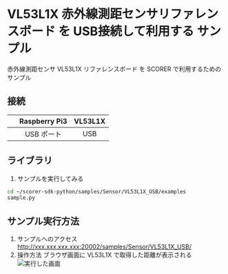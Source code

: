 # VL53L1X 赤外線測距センサリファレンスボード を USB接続して利用する サンプル
赤外線測距センサ VL53L1X リファレンスボード を SCORER で利用するためのサンプル

## 接続
| &nbsp; | Raspberry Pi3 | VL53L1X |
|:-----------:|:------------:|:------------:|
|  | USB ポート | USB |

## ライブラリ

1. サンプルを実行してみる
```bash
cd ~/scorer-sdk-python/samples/Sensor/VL53L1X_USB/examples
sample.py
```

## サンプル実行方法
1. サンプルへのアクセス
http://xxx.xxx.xxx.xxx:20002/samples/Sensor/VL53L1X_USB/
2. 操作方法
ブラウザ画面に VL53L1X で取得した距離が表示される<br>
![実行した画面]()
